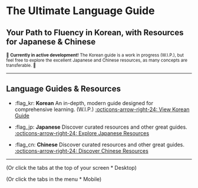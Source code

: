 # The Ultimate Language Guide

## Your Path to Fluency in Korean, with Resources for Japanese & Chinese

<small>:construction: **Currently in active development!** The Korean guide is a work in progress (W.I.P.), but feel free to explore the excellent Japanese and Chinese resources, as many concepts are transferable. :construction:</small>

---

## Language Guides & Resources

* :flag_kr: **Korean**
    An in-depth, modern guide designed for comprehensive learning. (W.I.P.)
    [:octicons-arrow-right-24: View Korean Guide](korean.md)

* :flag_jp: **Japanese**
    Discover curated resources and other great guides.
    [:octicons-arrow-right-24: Explore Japanese Resources](japanese.md)
    
* :flag_cn: **Chinese**
    Discover curated resources and other great guides.
    [:octicons-arrow-right-24: Discover Chinese Resources](chinese.md)

---

(Or click the tabs at the top of your screen * Desktop)

(Or click the tabs in the menu * Mobile)